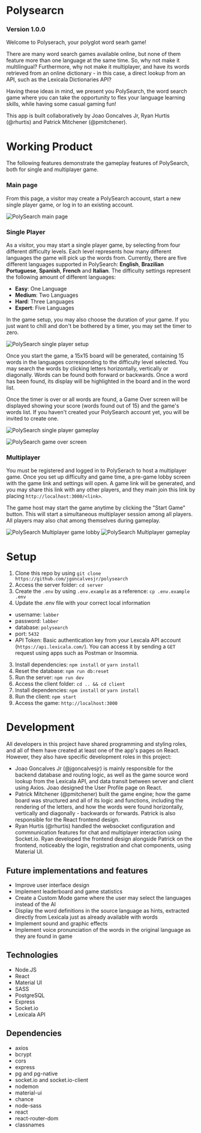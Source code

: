 # Polysearcn

### Version 1.0.0

Welcome to Polyserach, your polyglot word searh game!

There are many word search games available online, but none of them feature more than one language at the same time. So, why not make it multilingual? Furthermore, why not make it multiplayer, and have its words retrieved from an online dictionary - in this case, a direct lookup from an API, such as the Lexicala Dictionaries API? 

Having these ideas in mind, we present you PolySearch, the word search game where you can take the opportunity to flex your language learning skills, while having some casual gaming fun! 

This app is built collaboratively by Joao Goncalves Jr, Ryan Hurtis (@rhurtis) and Patrick Mitchener (@pmitchener).

# Working Product

The following features demonstrate the gameplay features of PolySearch, both for single and multiplayer game.

### Main page

From this page, a visitor may create a PolySearch account, start a new single player game, or log in to an existing account.

![PolySearch main page](https://github.com/jgoncalvesjr/polysearch/blob/docs/readme/docs/polysearch_title.png) 

### Single Player 

As a visitor, you may start a single player game, by selecting from four different difficulty levels. Each level represents how many different languages the game will pick up the words from. Currently, there are five different languages supported in PolySearch: **English**, **Brazilian Portuguese**, **Spanish**, **French** and **Italian**. The difficulty settings represent the following amount of different languages:

- **Easy**: One Language
- **Medium**: Two Languages
- **Hard**: Three Languages
- **Expert**: Five Languages

In the game setup, you may also choose the duration of your game. If you just want to chill and don't be bothered by a timer, you may set the timer to zero.

![PolySearch single player setup](https://github.com/jgoncalvesjr/polysearch/blob/docs/readme/docs/polysearch_single_player_settings.png)

Once you start the game, a 15x15 board will be generated, containing 15 words in the languages corresponding to the difficulty level selected. You may search the words by clicking letters horizontally, vertically or diagonally. Words can be found both forward or backwards. Once a word has been found, its display will be highlighted in the board and in the word list.

Once the timer is over or all words are found, a Game Over screen will be displayed showing your score (words found out of 15) and the game's words list. If you haven't created your PolySearch account yet, you will be invited to create one.

![PolySearch single player gameplay](https://github.com/jgoncalvesjr/polysearch/blob/docs/readme/docs/polysearch_single_player_game.png)

![PolySearch game over screen](https://github.com/jgoncalvesjr/polysearch/blob/docs/readme/docs/polysearch_game_over.png) 


### Multiplayer

You must be registered and logged in to PolySerach to host a multiplayer game. Once you set up difficulty and game time, a pre-game lobby screen with the game link and settings will open. A game link will be generated, and you may share this link with any other players, and they main join this link by placing `http://localhost:3000/<link>`.

The game host may start the game anytime by clicking the "Start Game" button. This will start a simultaneous multiplayer session among all players. All players may also chat among themselves during gameplay. 

![PolySearch Multiplayer game lobby](https://github.com/jgoncalvesjr/polysearch/blob/docs/readme/docs/polysearch_multiplayer_lobby.png)
![PolySearch Multiplayer gameplay](https://github.com/jgoncalvesjr/polysearch/blob/docs/readme/docs/polysearch_multiplayer_game.png)

# Setup

1. Clone this repo by using `git clone https://github.com/jgoncalvesjr/polysearch`
2. Access the server folder: `cd server`
3. Create the `.env` by using `.env.example` as a reference: `cp .env.example .env`
2. Update the .env file with your correct local information 
  - username: `labber` 
  - password: `labber` 
  - database: `polysearch`
  - port: `5432`
  - API Token: Basic authentication key from your Lexcala API account (`https://api.lexicala.com/`). You can access it by sending a `GET` request using apps such as Postman or Insomnia.
3. Install dependencies: `npm install` or `yarn install` 
4. Reset the database: `npm run db:reset`
5. Run the server: `npm run dev`
6. Access the client folder: `cd .. && cd client`
7. Install dependencies: `npm install` or `yarn install`
8. Run the client: `npm start` 
9. Access the game: `http://localhost:3000`

# Development

All developers in this project have shared programming and styling roles, and all of them have created at least one of the app's pages on React. However, they also have specific development roles in this project:

- Joao Goncalves Jr (@jgoncalvesjr) is mainly responsible for the backend database and routing logic, as well as the game source word lookup from the Lexicala API, and data transit between server and client using Axios. Joao designed the User Profile page on React.
- Patrick Mitchener (@pmitchener) built the game engine; how the game board was structured and all of its logic and functions, including the rendering of the letters, and how the words were found horizontally, vertically and diagonally - backwards or forwards. Patrick is also responsible for the React frontend design.
- Ryan Hurtis (@rhurtis) handled the websocket configuration and commnunication features for chat and multiplayer interaction using Socket.io. Ryan developed the frontend design alongside Patrick on the frontend, noticeably the login, registration and chat components, using Material UI.

## Future implementations and features

- Improve user interface design
- Implement leaderboard and game statistics
- Create a Custom Mode game where the user may select the languages instead of the AI
- Display the word definitions in the source language as hints, extracted directly from Lexicala just as already available with words
- Implement sound and graphic effects
- Implement voice pronunciation of the words in the original language as they are found in game

## Technologies

- Node.JS
- React
- Material UI
- SASS
- PostgreSQL
- Express
- Socket.io
- Lexicala API

## Dependencies

- axios
- bcrypt
- cors
- express
- pg and pg-native
- socket.io and socket.io-client
- nodemon
- material-ui
- chance
- node-sass
- react
- react-router-dom
- classnames